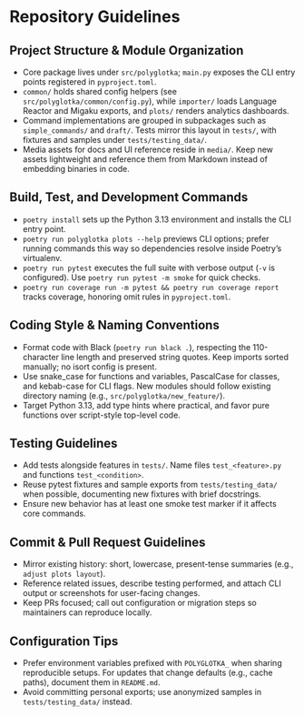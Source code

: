 # Repository Guidelines

## Project Structure & Module Organization
- Core package lives under `src/polyglotka`; `main.py` exposes the CLI entry points registered in `pyproject.toml`.
- `common/` holds shared config helpers (see `src/polyglotka/common/config.py`), while `importer/` loads Language Reactor and Migaku exports, and `plots/` renders analytics dashboards.
- Command implementations are grouped in subpackages such as `simple_commands/` and `draft/`. Tests mirror this layout in `tests/`, with fixtures and samples under `tests/testing_data/`.
- Media assets for docs and UI reference reside in `media/`. Keep new assets lightweight and reference them from Markdown instead of embedding binaries in code.

## Build, Test, and Development Commands
- `poetry install` sets up the Python 3.13 environment and installs the CLI entry point.
- `poetry run polyglotka plots --help` previews CLI options; prefer running commands this way so dependencies resolve inside Poetry’s virtualenv.
- `poetry run pytest` executes the full suite with verbose output (`-v` is configured). Use `poetry run pytest -m smoke` for quick checks.
- `poetry run coverage run -m pytest && poetry run coverage report` tracks coverage, honoring omit rules in `pyproject.toml`.

## Coding Style & Naming Conventions
- Format code with Black (`poetry run black .`), respecting the 110-character line length and preserved string quotes. Keep imports sorted manually; no isort config is present.
- Use snake_case for functions and variables, PascalCase for classes, and kebab-case for CLI flags. New modules should follow existing directory naming (e.g., `src/polyglotka/new_feature/`).
- Target Python 3.13, add type hints where practical, and favor pure functions over script-style top-level code.

## Testing Guidelines
- Add tests alongside features in `tests/`. Name files `test_<feature>.py` and functions `test_<condition>`.
- Reuse pytest fixtures and sample exports from `tests/testing_data/` when possible, documenting new fixtures with brief docstrings.
- Ensure new behavior has at least one smoke test marker if it affects core commands.

## Commit & Pull Request Guidelines
- Mirror existing history: short, lowercase, present-tense summaries (e.g., `adjust plots layout`).
- Reference related issues, describe testing performed, and attach CLI output or screenshots for user-facing changes.
- Keep PRs focused; call out configuration or migration steps so maintainers can reproduce locally.

## Configuration Tips
- Prefer environment variables prefixed with `POLYGLOTKA_` when sharing reproducible setups. For updates that change defaults (e.g., cache paths), document them in `README.md`.
- Avoid committing personal exports; use anonymized samples in `tests/testing_data/` instead.
